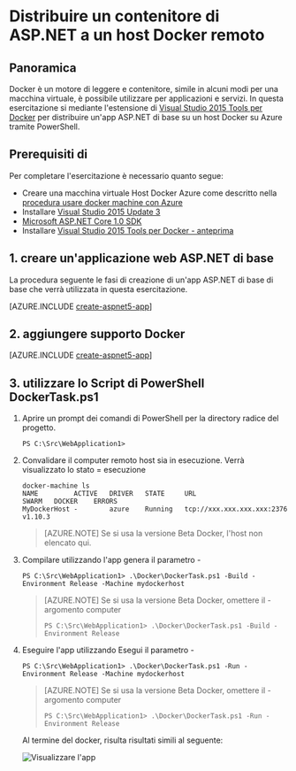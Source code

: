 <properties
   pageTitle="Distribuire un contenitore di ASP.NET Core Linux Docker a un host remoto Docker | Microsoft Azure"
   description="Informazioni su come utilizzare Visual Studio Tools per Docker per distribuire un'app web ASP.NET di base in un contenitore di Docker in esecuzione in una macchina virtuale Linux di Azure Docker Host"   
   services="azure-container-service"
   documentationCenter=".net"
   authors="mlearned"
   manager="douge"
   editor=""/>

<tags
   ms.service="azure-container-service"
   ms.devlang="dotnet"
   ms.topic="article"
   ms.tgt_pltfrm="NA"
   ms.workload="NA"
   ms.date="06/08/2016"
   ms.author="mlearned"/>

# <a name="deploy-an-aspnet-container-to-a-remote-docker-host"></a>Distribuire un contenitore di ASP.NET a un host Docker remoto

## <a name="overview"></a>Panoramica
Docker è un motore di leggere e contenitore, simile in alcuni modi per una macchina virtuale, è possibile utilizzare per applicazioni e servizi.
In questa esercitazione si mediante l'estensione di [Visual Studio 2015 Tools per Docker](http://aka.ms/DockerToolsForVS) per distribuire un'app ASP.NET di base su un host Docker su Azure tramite PowerShell.

## <a name="prerequisites"></a>Prerequisiti di
Per completare l'esercitazione è necessario quanto segue:

- Creare una macchina virtuale Host Docker Azure come descritto nella [procedura usare docker machine con Azure](./virtual-machines/virtual-machines-linux-docker-machine.md)
- Installare [Visual Studio 2015 Update 3](https://go.microsoft.com/fwlink/?LinkId=691129)
- [Microsoft ASP.NET Core 1.0 SDK](https://go.microsoft.com/fwlink/?LinkID=809122)
- Installare [Visual Studio 2015 Tools per Docker - anteprima](http://aka.ms/DockerToolsForVS)

## <a name="1-create-an-aspnet-core-web-app"></a>1. creare un'applicazione web ASP.NET di base
La procedura seguente le fasi di creazione di un'app ASP.NET di base di base che verrà utilizzata in questa esercitazione.

[AZURE.INCLUDE [create-aspnet5-app](../includes/create-aspnet5-app.md)]

## <a name="2-add-docker-support"></a>2. aggiungere supporto Docker

[AZURE.INCLUDE [create-aspnet5-app](../includes/vs-azure-tools-docker-add-docker-support.md)]

## <a name="3-use-the-dockertaskps1-powershell-script"></a>3. utilizzare lo Script di PowerShell DockerTask.ps1 

1.  Aprire un prompt dei comandi di PowerShell per la directory radice del progetto. 

    ```
    PS C:\Src\WebApplication1>
    ```

1.  Convalidare il computer remoto host sia in esecuzione. Verrà visualizzato lo stato = esecuzione 

    ```
    docker-machine ls
    NAME         ACTIVE   DRIVER   STATE     URL                        SWARM   DOCKER    ERRORS
    MyDockerHost -        azure    Running   tcp://xxx.xxx.xxx.xxx:2376         v1.10.3
    ```

    > [AZURE.NOTE] Se si usa la versione Beta Docker, l'host non elencato qui.

1.  Compilare utilizzando l'app genera il parametro -

    ```
    PS C:\Src\WebApplication1> .\Docker\DockerTask.ps1 -Build -Environment Release -Machine mydockerhost
    ```  

    > [AZURE.NOTE] Se si usa la versione Beta Docker, omettere il - argomento computer
    > 
    > ```
    > PS C:\Src\WebApplication1> .\Docker\DockerTask.ps1 -Build -Environment Release 
    > ```  


1.  Eseguire l'app utilizzando Esegui il parametro -

    ```
    PS C:\Src\WebApplication1> .\Docker\DockerTask.ps1 -Run -Environment Release -Machine mydockerhost
    ```

    > [AZURE.NOTE] Se si usa la versione Beta Docker, omettere il - argomento computer
    > 
    > ```
    > PS C:\Src\WebApplication1> .\Docker\DockerTask.ps1 -Run -Environment Release 
    > ```

    Al termine del docker, risulta risultati simili al seguente:

    ![Visualizzare l'app][3]

[0]:./media/vs-azure-tools-docker-hosting-web-apps-in-docker/docker-props-in-solution-explorer.png
[1]:./media/vs-azure-tools-docker-hosting-web-apps-in-docker/change-docker-machine-name.png
[2]:./media/vs-azure-tools-docker-hosting-web-apps-in-docker/launch-application.png
[3]:./media/vs-azure-tools-docker-hosting-web-apps-in-docker/view-application.png
